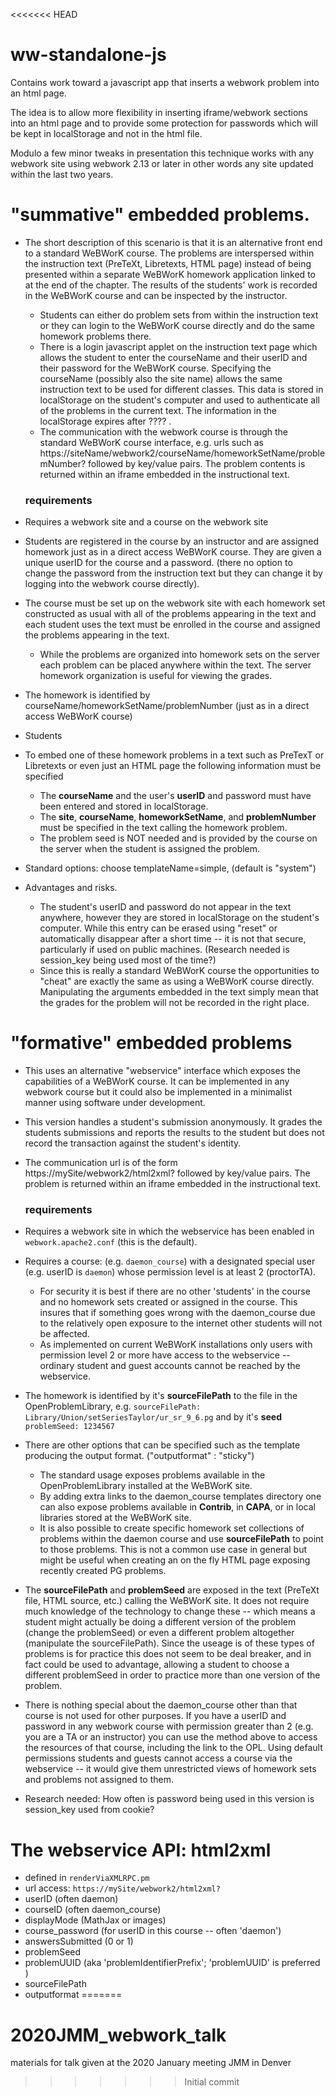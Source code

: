 <<<<<<< HEAD
# ww-standalone-js
Contains work toward a javascript app that inserts a webwork problem into an html page.

The idea is to allow more flexibility in inserting iframe/webwork sections into an html page and to provide
some protection for passwords which will be kept in localStorage and not in the html file.

Modulo a few minor tweaks in presentation this technique works with any webwork site using webwork 2.13 or later in other words  any site updated within the last two years. 



# "summative" embedded problems.  

* The short description of this scenario is that it is an alternative front end to a standard WeBWorK course. The problems are interspersed within the instruction text (PreTeXt, Libretexts, HTML page) instead of being presented within a separate WeBWorK homework application linked to at the end of the chapter. The results of the students' work is recorded in the  WeBWorK course and can be inspected by the instructor. 

  * Students can either do problem sets from within the instruction text or they can login to the WeBWorK course directly and do the same homework problems there. 
  * There is a login javascript applet on the instruction text page which allows the student to enter the courseName and their userID and their password for the WeBWorK course.  Specifying the courseName (possibly also the site name) allows the same instruction text to be used for different classes. This data is stored in localStorage on the student's computer and used to authenticate all of the problems in the current text. The information in the localStorage expires after ???? . 
  * The communication with the webwork course is through the standard WeBWorK course interface, e.g. urls such as  https://siteName/webwork2/courseName/homeworkSetName/problemNumber? followed by key/value pairs.  The problem contents is returned within an iframe embedded in the instructional text. 

  ### requirements

* Requires a webwork site and a course on the webwork site

* Students are registered in the course by an instructor and are assigned homework just as in a direct access WeBWorK course. They are given a unique userID for the course and a  password. (there no option to change the password  from the instruction text but they can change it by logging into the webwork course directly).

* The course must be set up on the webwork site with each homework set constructed as usual with all of the problems appearing in the text and each student uses the text must be enrolled in the course and assigned  the problems appearing in the text.

  * While the problems are organized into homework sets on the server each problem can be placed anywhere within the text.  The server homework organization is useful for viewing the grades. 

* The homework is identified by   courseName/homeworkSetName/problemNumber (just as in a direct access WeBWorK course)

* Students 

* To embed one of these homework problems in a text such as PreTexT or Libretexts or even just an HTML page the following information must be specified

  * The **courseName** and the user's **userID** and password must have been entered and stored in localStorage. 
  * The **site**, **courseName**, **homeworkSetName**, and **problemNumber** must be specified in the text calling the homework problem.
  * The problem seed is NOT needed and is provided by the course on the server when the student is assigned the problem.  

* Standard options: choose templateName=simple, (default is "system")

* Advantages and risks.  

  * The student's userID and password do not appear in the text anywhere, however they are stored in localStorage on the student's computer.  While this entry can be erased using "reset" or automatically disappear after a short time -- it is not that secure, particularly if used on public machines. (Research needed is session_key being used most of the time?)
  * Since this is really a standard WeBWorK course the opportunities to "cheat" are exactly the same as using a WeBWorK course directly.  Manipulating the arguments embedded in the text simply mean that the grades for the problem will not be recorded in the right place. 

# "formative" embedded problems

* This uses an alternative "webservice" interface which exposes the capabilities of a WeBWorK course.  It can be implemented in any webwork course but it could also be implemented in a minimalist manner using software under development. 

* This version handles a student's submission anonymously.  It grades the students submissions and reports the results to the student but does not record the transaction against the student's identity. 

* The communication url is of the form https://mySite/webwork2/html2xml? followed by key/value pairs. The problem is returned within an iframe embedded in the instructional text. 

  ### requirements

* Requires a webwork site in which the webservice has been enabled in `webwork.apache2.conf` (this is the default).

* Requires a course: (e.g. `daemon_course`) with a designated special user (e.g. userID is `daemon`) whose permission level is at least 2 (proctorTA).

  * For security it is best if there are no other 'students' in the course and no homework sets created or assigned in the course.  This insures that if something goes wrong with the daemon_course due to the relatively open exposure to the internet other students will not be affected. 
  * As implemented on current WeBWorK installations only users with permission level 2 or more have access to the webservice -- ordinary student and guest accounts cannot be reached by the webservice. 

* The homework is identified by it's **sourceFilePath** to the file in the OpenProblemLibrary, e.g. `sourceFilePath: Library/Union/setSeriesTaylor/ur_sr_9_6.pg` and by it's **seed** `problemSeed: 1234567`

* There are other options that can be specified such as the template producing the output format. ("outputformat" : "sticky")

  * The standard usage exposes problems available in the OpenProblemLibrary installed at the WeBWorK site.
  * By adding extra links to the daemon_course templates directory one can also expose problems available in **Contrib**, in **CAPA**, or in local libraries stored at the WeBWorK site.  
  * It is also possible to create specific homework set collections of problems within the daemon course and use **sourceFilePath** to point to those problems. This is not a common use case in general but might be useful when creating an on the fly HTML page exposing recently created PG problems. 

* The **sourceFilePath** and **problemSeed** are exposed in the text (PreTeXt file, HTML source, etc.) calling the WeBWorK site.  It does not require much knowledge of the technology to change these -- which means a student might actually be doing a different version of the problem (change the problemSeed) or even a different problem altogether (manipulate the sourceFilePath).  Since the useage is of these types of problems is for practice this does not seem to be deal breaker, and in fact could be used to advantage, allowing a student to choose a different problemSeed in order to practice more than one version of the problem. 

* There is nothing special about the daemon_course other than that course is not used for other purposes.  If you have a userID and password in any webwork course with permission greater than 2 (e.g. you are a TA or an instructor) you can use the method above to access the resources of that course, including the link to the OPL. Using default permissions students and guests cannot access a course via the webservice -- it would give them unrestricted  views of homework sets and problems not assigned to them. 
* Research needed: How often is password being used in this version is session_key used from cookie?

# The webservice API: html2xml

* defined in `renderViaXMLRPC.pm`
* url access: `https://mySite/webwork2/html2xml?`
* userID (often daemon)
* courseID (often daemon_course)
* displayMode (MathJax or images)
* course_password (for userID in this course -- often 'daemon')
* answersSubmitted (0 or 1)
* problemSeed
* problemUUID (aka 'problemIdentifierPrefix';  'problemUUID' is preferred )
* sourceFilePath
* outputformat
=======
# 2020JMM_webwork_talk
materials for talk given at the 2020 January meeting JMM in Denver
>>>>>>> Initial commit
